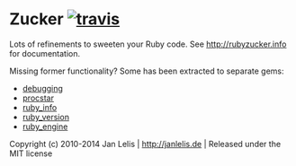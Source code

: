 # Zucker [![travis](https://travis-ci.org/janlelis/zucker.png?branch=master)](https://travis-ci.org/janlelis/zucker)

Lots of refinements to sweeten your Ruby code. See http://rubyzucker.info for documentation.

Missing former functionality? Some has been extracted to separate gems:

* [debugging](https://github.com/janlelis/debugging)
* [procstar](https://github.com/janlelis/procstar)
* [ruby_info](https://github.com/janlelis/ruby_info)
* [ruby_version](https://github.com/janlelis/ruby_version)
* [ruby_engine](https://github.com/janlelis/ruby_engine)

Copyright (c) 2010-2014 Jan Lelis | http://janlelis.de | Released under the MIT license
